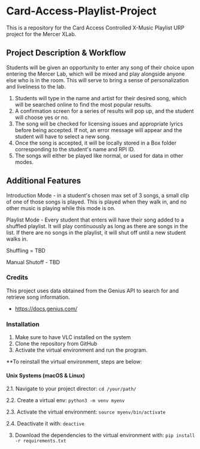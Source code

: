 # Card-Access-Playlist-Project #
This is a repository for the Card Access Controlled X-Music Playlist URP project for the Mercer XLab.

## Project Description & Workflow 
Students will be given an opportunity to enter any song of their choice upon entering the Mercer Lab, which will be mixed and play alongside anyone else who is in the room. This will serve to bring a sense of personalization and liveliness to the lab.

1. Students will type in the name and artist for their desired song, which will be searched online to find the most popular results.
2. A confirmation screen for a series of results will pop up, and the student will choose yes or no.
3. The song will be checked for licensing issues and appropriate lyrics before being accepted. If not, an error message will appear and the student will have to select a new song.
4. Once the song is accepted, it will be locally stored in a Box folder corresponding to the student's name and RPI ID.
5. The songs will either be played like normal, or used for data in other modes. 

## Additional Features
Introduction Mode - in a student's chosen max set of 3 songs, a small clip of one of those songs is played. This is played when they walk in, and no other music is playing while this mode is on.

Playlist Mode - Every student that enters will have their song added to a shuffled playlist. It will play continuously as long as there are songs in the list. If there are no songs in the playlist, it will shut off until a new student walks in. 

Shuffling = TBD

Manual Shutoff - TBD

### Credits

This project uses data obtained from the Genius API to search for and retrieve song information.
- https://docs.genius.com/

### Installation

1. Make sure to have VLC installed on the system
2. Clone the repository from GitHub
3. Activate the virtual environment and run the program.

**To reinstall the virtual environment, steps are below:

#### Unix Systems (macOS & Linux)
2.1. Navigate to your project director:
`cd /your/path/`

2.2. Create a virtual env:
`python3 -m venv myenv`

2.3. Activate the virtual environment:
`source myenv/bin/activate`

2.4. Deactivate it with:
`deactive`

3. Download the dependencies to the virtual environment with:
`pip install -r requirements.txt`


